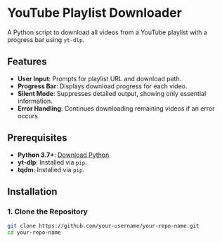 # YouTube Playlist Downloader

A Python script to download all videos from a YouTube playlist with a progress bar using `yt-dlp`.

## Features

- **User Input**: Prompts for playlist URL and download path.
- **Progress Bar**: Displays download progress for each video.
- **Silent Mode**: Suppresses detailed output, showing only essential information.
- **Error Handling**: Continues downloading remaining videos if an error occurs.

## Prerequisites

- **Python 3.7+**: [Download Python](https://www.python.org/downloads/)
- **yt-dlp**: Installed via `pip`.
- **tqdm**: Installed via `pip`.

## Installation

### 1. Clone the Repository

```bash
git clone https://github.com/your-username/your-repo-name.git
cd your-repo-name
